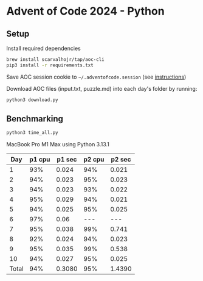 # Advent of Code 2024 - Python

## Setup

Install required dependencies
``` sh
brew install scarvalhojr/tap/aoc-cli
pip3 install -r requirements.txt
```

Save AOC session cookie to `~/.adventofcode.session` (see [instructions](https://github.com/scarvalhojr/aoc-cli?tab=readme-ov-file#session-cookie-))

Download AOC files (input.txt, puzzle.md) into each day's folder by running:
``` sh
python3 download.py
```

## Benchmarking
``` sh
python3 time_all.py
```

MacBook Pro M1 Max using Python 3.13.1

| Day | p1 cpu | p1 sec | p2 cpu | p2 sec |
| --- | --- | --- | --- | --- |
| 1 | 93% | 0.024 | 94% | 0.021 |
| 2 | 94% | 0.023 | 95% | 0.023 |
| 3 | 94% | 0.023 | 93% | 0.022 |
| 4 | 95% | 0.029 | 94% | 0.021 |
| 5 | 94% | 0.025 | 95% | 0.025 |
| 6 | 97% | 0.06 | --- | --- |
| 7 | 95% | 0.038 | 99% | 0.741 |
| 8 | 92% | 0.024 | 94% | 0.023 |
| 9 | 95% | 0.035 | 99% | 0.538 |
| 10 | 94% | 0.027 | 95% | 0.025 |
| Total | 94% | 0.3080 | 95% | 1.4390 |